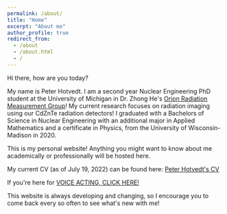 ```yaml
---
permalink: /about/
title: "Home"
excerpt: "About me"
author_profile: true
redirect_from: 
  - /about
  - /about.html
  - /
---
```


Hi there, how are you today? 

My name is Peter Hotvedt. I am a second year Nuclear Engineering PhD student at the University of Michigan in Dr. Zhong He's [Orion Radiation Measurement Group](https://cztlab.engin.umich.edu/)! My current research focuses on radiation imaging using our CdZnTe radiation detectors! I graduated with a Bachelors of Science in Nuclear Engineering with an additional major in Applied Mathematics and a certificate in Physics, from the University of Wisconsin-Madison in 2020.

This is my personal website! Anything you might want to know about me academically or professionally will be hosted here.

My current CV (as of July 19, 2022) can be found here: [Peter Hotvedt's CV](/files/Peter_Hotvedt_CV.pdf)

If you're here for [VOICE ACTING, CLICK HERE!](https://photvedt.github.io/voicework/)

This website is always developing and changing, so I encourage you to come back every so often to see what's new with me!

